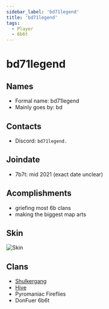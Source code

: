 ```yaml
---
sidebar_label: 'bd71legend'
title: 'bd71legend'
tags:
  - Player
  - 6b6t
---
```


# bd71legend

## Names
* Formal name: bd71legend
* Mainly goes by: bd

## Contacts
* Discord: `bd71legend.`

## Joindate
* 7b7t: mid 2021 (exact date unclear)

## Acomplishments
* griefing most 6b clans
* making the biggest map arts

## Skin
![Skin](https://s.namemc.com/3d/skin/body.png?id=a6e0f7c0dc4c4bae&model=classic&theta=30&phi=21&time=90&width=100&height=200)

## Clans
* [Shulkergang](../groups/shulkergang.md)
* [Hive](../groups/hive.md)
* Pyromaniac Fireflies
* DonFuer 6b6t
